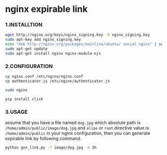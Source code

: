 # nginx expirable link

### 1.INSTALLTION

```bash
wget http://nginx.org/keys/nginx_signing.key -O nginx_signing.key
sudo apt-key add nginx_signing.key
echo "deb http://nginx.org/packages/mainline/ubuntu/ xenial nginx" | sudo tee -a /etc/apt/sources.list
sudo apt-get update
sudo apt-get install nginx nginx-module-njs
```

### 2.CONFIGURATION

```bash
cp nginx.conf /etc/nginx/nginx.conf
cp authenticator.js /etc/nginx/authenticator.js

sudo nginx

pip install click 
```

### 3.USAGE

assume that you have a file named `dog.jpg` which absolute path is `/home/admin/public/image/dog.jpg` and `alias` or `root` directive value is `/home/admin/public` in your nginx configuration, then you can generate expirable link by following command.
```bash
python gen_link.py -f image/dog.jpg -e 3h
```